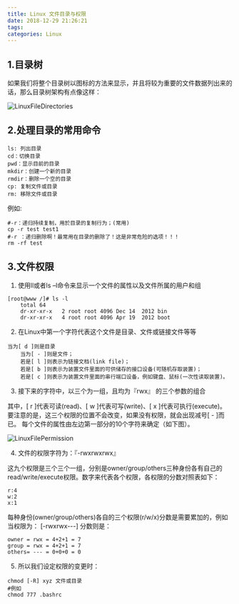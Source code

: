 ```yaml
---
title: Linux 文件目录与权限
date: 2018-12-29 21:26:21
tags:
categories: Linux
---
```


## 1.目录树

如果我们将整个目录树以图标的方法来显示，并且将较为重要的文件数据列出来的话，那么目录树架构有点像这样：

![LinuxFileDirectories](/images/LinuxFileDirectories.image)

## 2.处理目录的常用命令

```
ls: 列出目录
cd：切换目录
pwd：显示目前的目录
mkdir：创建一个新的目录
rmdir：删除一个空的目录
cp: 复制文件或目录
rm: 移除文件或目录
```

例如:

```
#-r：递归持续复制，用於目录的复制行为；(常用)
cp -r test test1
#-r ：递归删除啊！最常用在目录的删除了！这是非常危险的选项！！！
rm -rf test
```

## 3.文件权限
1. 使用ll或者ls –l命令来显示一个文件的属性以及文件所属的用户和组
    
```
[root@www /]# ls -l
    total 64
    dr-xr-xr-x   2 root root 4096 Dec 14  2012 bin
    dr-xr-xr-x   4 root root 4096 Apr 19  2012 boot
```

2. 在Linux中第一个字符代表这个文件是目录、文件或链接文件等等

```
当为[ d ]则是目录
    当为[ - ]则是文件；
    若是[ l ]则表示为链接文档(link file)；
    若是[ b ]则表示为装置文件里面的可供储存的接口设备(可随机存取装置)；
    若是[ c ]则表示为装置文件里面的串行端口设备，例如键盘、鼠标(一次性读取装置)。
```

3. 接下来的字符中，以三个为一组，且均为『rwx』 的三个参数的组合

其中，[ r ]代表可读(read)、[ w ]代表可写(write)、[ x ]代表可执行(execute)。 要注意的是，这三个权限的位置不会改变，如果没有权限，就会出现减号[ - ]而已。
每个文件的属性由左边第一部分的10个字符来确定（如下图）。

![LinuxFilePermission](/images/LinuxFilePermission.image)

4. 文件的权限字符为：『-rwxrwxrwx』

这九个权限是三个三个一组，分别是owner/group/others三种身份各有自己的read/write/execute权限。数字来代表各个权限，各权限的分数对照表如下：

```
r:4
w:2
x:1
```

每种身份(owner/group/others)各自的三个权限(r/w/x)分数是需要累加的，例如当权限为： [-rwxrwx---] 分数则是：

    
```
owner = rwx = 4+2+1 = 7
group = rwx = 4+2+1 = 7
others= --- = 0+0+0 = 0
```

5. 所以我们设定权限的变更时：

```
chmod [-R] xyz 文件或目录
#例如
chmod 777 .bashrc
```
